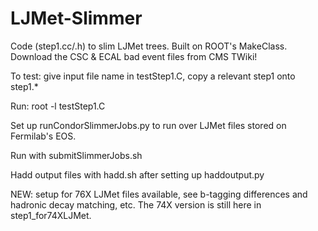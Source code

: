 # LJMet-Slimmer

Code (step1.cc/.h) to slim LJMet trees. Built on ROOT's MakeClass.
Download the CSC & ECAL bad event files from CMS TWiki!

To test: give input file name in testStep1.C, copy a relevant step1 onto step1.*

Run: root -l testStep1.C


Set up runCondorSlimmerJobs.py to run over LJMet files stored on Fermilab's EOS.

Run with submitSlimmerJobs.sh

Hadd output files with hadd.sh after setting up haddoutput.py


NEW: setup for 76X LJMet files available, see b-tagging differences and hadronic decay matching, etc. The 74X version is still here in step1_for74XLJMet.


